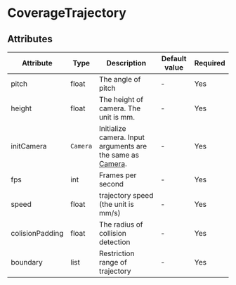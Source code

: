 # CoverageTrajectory

## Attributes
|Attribute|Type|Description|Default value|Required|
|---|---|---|---|---|
|pitch|float| The angle of pitch |-|Yes|
|height|float| The height of camera. The unit is mm.|-|Yes|
|initCamera|`Camera`|Initialize camera. Input arguments are the same as [Camera](dsl/camera.md). |-|Yes|
|fps|int| Frames per second |-|Yes|
|speed|float| trajectory speed (the unit is mm/s) |-|Yes|
|colisionPadding|float| The radius of collision detection |-|Yes|
|boundary|list|Restriction range of trajectory|-|Yes|